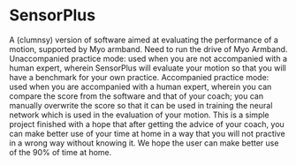# SensorPlus
A (clumnsy) version of software aimed at evaluating the performance of a motion, supported by Myo armband.
Need to run the drive of Myo Armband.
Unaccompanied practice mode: used when you are not accompanied with a human expert, wherein SensorPlus will evaluate your motion so that you will have a benchmark for your own practice.
Accompanied practice mode: used when you are accompanied with a human expert, wherein you can compare the score from the software and that of your coach; you can manually overwrite the score so that it can be used in training the neural network which is used in the evaluation of your motion.
This is a simple project finished with a hope that after getting the advice of your coach, you can make better use of your time at home in a way that you will not practive in a wrong way without knowing it. We hope the user can make better use of the 90% of time at home.


